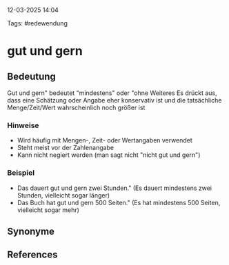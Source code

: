 
12-03-2025 14:04


Tags: #redewendung

# gut und gern


## Bedeutung

Gut und gern" bedeutet "mindestens" oder "ohne Weiteres
Es drückt aus, dass eine Schätzung oder Angabe eher konservativ ist und die tatsächliche Menge/Zeit/Wert wahrscheinlich noch größer ist
### Hinweise
- Wird häufig mit Mengen-, Zeit- oder Wertangaben verwendet
- Steht meist vor der Zahlenangabe
- Kann nicht negiert werden (man sagt nicht "nicht gut und gern")

### Beispiel

- Das dauert gut und gern zwei Stunden." (Es dauert mindestens zwei Stunden, vielleicht sogar länger)
- Das Buch hat gut und gern 500 Seiten." (Es hat mindestens 500 Seiten, vielleicht sogar mehr)
## Synonyme


## References

